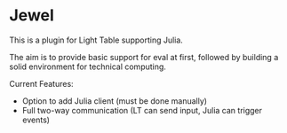 # Jewel

This is a plugin for Light Table supporting Julia.

The aim is to provide basic support for eval at first, followed by building a solid environment for technical computing.

Current Features:

* Option to add Julia client (must be done manually)
* Full two-way communication (LT can send input, Julia can trigger events)
